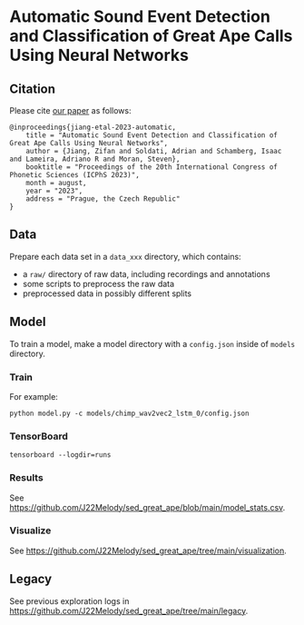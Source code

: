 # Automatic Sound Event Detection and Classification of Great Ape Calls Using Neural Networks

## Citation

Please cite [our paper](https://arxiv.org/abs/2301.02214) as follows:

```
@inproceedings{jiang-etal-2023-automatic,
    title = "Automatic Sound Event Detection and Classification of Great Ape Calls Using Neural Networks",
    author = {Jiang, Zifan and Soldati, Adrian and Schamberg, Isaac and Lameira, Adriano R and Moran, Steven},
    booktitle = "Proceedings of the 20th International Congress of Phonetic Sciences (ICPhS 2023)",
    month = august,
    year = "2023",
    address = "Prague, the Czech Republic"
}
```

## Data

Prepare each data set in a `data_xxx` directory, which contains:

- a `raw/` directory of raw data, including recordings and annotations
- some scripts to preprocess the raw data
- preprocessed data in possibly different splits

## Model

To train a model, make a model directory with a `config.json` inside of `models` directory.

### Train

For example:

```
python model.py -c models/chimp_wav2vec2_lstm_0/config.json
```

### TensorBoard

```
tensorboard --logdir=runs
```

### Results

See https://github.com/J22Melody/sed_great_ape/blob/main/model_stats.csv.

### Visualize

See https://github.com/J22Melody/sed_great_ape/tree/main/visualization.

## Legacy

See previous exploration logs in https://github.com/J22Melody/sed_great_ape/tree/main/legacy.
